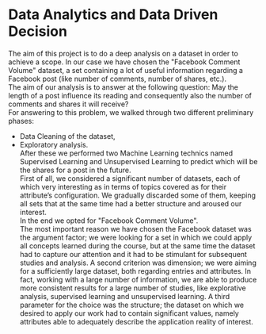 # Data Analytics and Data Driven Decision

The aim of this project is to do a deep analysis on a dataset in order to achieve a scope. In our case we have chosen the "Facebook Comment Volume" dataset, a set containing a lot of useful information regarding a Facebook post (like number of comments, number of shares, etc.). <br>
The aim of our analysis is to answer at the following question: May the length of a post influence its reading and consequently also the number of comments and shares it will receive? <br>
For answering to this problem, we walked through two different preliminary phases: <br>
- Data Cleaning of the dataset,
- Exploratory analysis. <br>
After these we performed two Machine Learning technics named Supervised Learning and Unsupervised Learning to predict which will be the shares for a post in the future. <br>
First of all, we considered a significant number of datasets, each of which very interesting as in terms of topics covered as for their attribute’s configuration. We gradually discarded some of them, keeping all sets that at the same time had a better structure and aroused our interest. <br>
In the end we opted for "Facebook Comment Volume". <br>
The most important reason we have chosen the Facebook dataset was the argument factor; we were looking for a set in which we could apply all concepts learned during the course, but at the same time the dataset had to capture our attention and it had to be stimulant for subsequent studies and analysis. A second criterion was dimension; we were aiming for a sufficiently large dataset, both regarding entries and attributes. In fact, working with a large number of information, we are able to produce more consistent results for a large number of studies, like explorative analysis, supervised learning and unsupervised learning. A third parameter for the choice was the structure; the dataset on which we desired to apply our work had to contain significant values, namely attributes able to adequately describe the application reality of interest.
